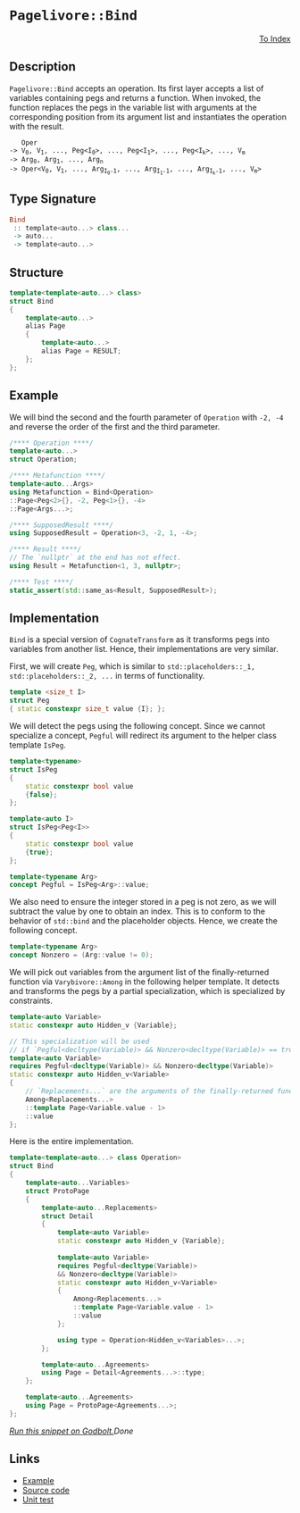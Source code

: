 <!-- Copyright 2024 Feng Mofan
SPDX-License-Identifier: Apache-2.0 -->

# `Pagelivore::Bind`

<p style='text-align: right;'><a href="../../../facilities/metafunctions.md#pagelivore-bind">To Index</a></p>

## Description

`Pagelivore::Bind` accepts an operation.
Its first layer accepts a list of variables containing pegs and returns a function.
When invoked, the function replaces the pegs in the variable list with arguments at the corresponding position from its argument list and instantiates the operation with the result.

<pre><code>   Oper
-> V<sub>0</sub>, V<sub>1</sub>, ..., Peg&lt;I<sub>0</sub>&gt;, ..., Peg&lt;I<sub>1</sub>&gt;, ..., Peg&lt;I<sub>k</sub>&gt;, ..., V<sub>m</sub>
-> Arg<sub>0</sub>, Arg<sub>1</sub>, ..., Arg<sub>n</sub>
-> Oper&lt;V<sub>0</sub>, V<sub>1</sub>, ..., Arg<sub>I<sub>0</sub>-1</sub>, ..., Arg<sub>I<sub>1</sub>-1</sub>, ..., Arg<sub>I<sub>k</sub>-1</sub>, ..., V<sub>m</sub>&gt;</code></pre>

## Type Signature

```Haskell
Bind
 :: template<auto...> class...
 -> auto...
 -> template<auto...>
```

## Structure

```C++
template<template<auto...> class>
struct Bind
{
    template<auto...>
    alias Page
    {
        template<auto...>
        alias Page = RESULT;
    };
};
```

## Example

We will bind the second and the fourth parameter of `Operation` with `-2, -4` and reverse the order of the first and the third parameter.

```C++
/**** Operation ****/
template<auto...>
struct Operation;

/**** Metafunction ****/
template<auto...Args>
using Metafunction = Bind<Operation>
::Page<Peg<2>{}, -2, Peg<1>{}, -4>
::Page<Args...>;

/**** SupposedResult ****/
using SupposedResult = Operation<3, -2, 1, -4>;

/**** Result ****/
// The `nullptr` at the end has not effect.
using Result = Metafunction<1, 3, nullptr>;

/**** Test ****/
static_assert(std::same_as<Result, SupposedResult>);
```

## Implementation

`Bind` is a special version of `CognateTransform` as it transforms pegs into variables from another list. Hence, their implementations are very similar.

First, we will create `Peg`, which is similar to `std::placeholders::_1, std::placeholders::_2, ...` in terms of functionality.

```C++
template <size_t I>
struct Peg
{ static constexpr size_t value {I}; };
```

We will detect the pegs using the following concept.
Since we cannot specialize a concept, `Pegful` will redirect its argument to the helper class template `IsPeg`.

```C++
template<typename>
struct IsPeg
{
    static constexpr bool value
    {false};
};

template<auto I>
struct IsPeg<Peg<I>>
{
    static constexpr bool value
    {true};
};

template<typename Arg>
concept Pegful = IsPeg<Arg>::value;
```

We also need to ensure the integer stored in a peg is not zero, as we will subtract the value by one to obtain an index.
This is to conform to the behavior of `std::bind` and the placeholder objects.
Hence, we create the following concept.

```C++
template<typename Arg>
concept Nonzero = (Arg::value != 0);
```

We will pick out variables from the argument list of the finally-returned function via `Varybivore::Among` in the following helper template.
It detects and transforms the pegs by a partial specialization, which is specialized by constraints.

```C++
template<auto Variable>
static constexpr auto Hidden_v {Variable};

// This specialization will be used
// if `Pegful<decltype(Variable)> && Nonzero<decltype(Variable)> == true`.
template<auto Variable>
requires Pegful<decltype(Variable)> && Nonzero<decltype(Variable)>
static constexpr auto Hidden_v<Variable> 
{
    // `Replacements...` are the arguments of the finally-returned function
    Among<Replacements...>
    ::template Page<Variable.value - 1>
    ::value
};
```

Here is the entire implementation.

```C++
template<template<auto...> class Operation>
struct Bind
{
    template<auto...Variables>
    struct ProtoPage
    {
        template<auto...Replacements>
        struct Detail
        {
            template<auto Variable>
            static constexpr auto Hidden_v {Variable};
            
            template<auto Variable>
            requires Pegful<decltype(Variable)>
            && Nonzero<decltype(Variable)>
            static constexpr auto Hidden_v<Variable> 
            {
                Among<Replacements...>
                ::template Page<Variable.value - 1>
                ::value
            };

            using type = Operation<Hidden_v<Variables>...>;
        };

        template<auto...Agreements>
        using Page = Detail<Agreements...>::type;
    };

    template<auto...Agreements>
    using Page = ProtoPage<Agreements...>;
};
```

[*Run this snippet on Godbolt.*](https://godbolt.org/#z:OYLghAFBqd5QCxAYwPYBMCmBRdBLAF1QCcAaPECAMzwBtMA7AQwFtMQByARg9KtQYEAysib0QXACx8BBAKoBnTAAUAHpwAMvAFYTStJg1DIApACYAQuYukl9ZATwDKjdAGFUtAK4sGe1wAyeAyYAHI%2BAEaYxBKSXKQADqgKhE4MHt6%2BekkpjgJBIeEsUTFS8XaYDmlCBEzEBBk%2BfuWY9nkMNXUEBWGR0bHltfWNWYNdPUUlAwCUtqhexMjsHAD0AFQbm1vbO2srJhoAguubANQAIpgJrozIeJgKp1v7Rye779svhwffZgDMwWQ3iwpxMfzcyAUBHQWCoYOwPx%2BbzWp2UmGAT02XwImBYCQMONB4JSAC9MAB9AinACS8J%2BUOIXgcqPRiIA7BZTlCmI5kKc0AwoZhVAliFy8GTKacAG5iLyYUEc2ls85gzkmFVqxGvLY0hRojHPH44vEEzBgtwEACe12YbDpRwZTKp1P1rKOGqsR1OPq5tV5/IEQpFYoiqE8Mrl5u9vs9VDESg1qr%2BXu%2BmpT2sOJvxPPN4KYXiINIdhydzNdBotlfBtL%2BCLr7NTvr9PLwfIFwdFpzDEdl3mjh2bnoIjPN6dTSa1Hp1ZwNVC8tExG2xuJzOIt1ttrAVh2IwBLAqWCSpc4XRPOeurbl3%2B7rIBAfflU%2B%2BM42p1CAjJxFQS72xtXZobjajDbqcN4HgIR5Uh%2BDBfj%2BYIXhAN73o%2BCpgGACGnBo0zPkiuqHCwAiGli/6mrmFoFkQAB0NEAGp1HgTARPQCglmWVIEURipWOOmbZoB%2BaFj%2BABieDEFCbEjs6YGEUYFqieJBAlp6PzNvx5HEhKFIuiWzbsai35EMoTDAAqKm8dOg6%2Bup66aZKOkNjGPrEJgACOXhiQ8pwQLWybnNhqm%2BvpyiGagxmmRatYIk53EtgGHY4iGpyUT%2BqHcQpEnjoqyYTjFNl5m4KU0VRhzAC5uKMAQrGOVZPpeCkRioiZZl/BeIWoEZzUWqV5VsIICjFXSGYehZL5ZgBGmFUJpwZQQpDJdNQiVAI6DzUVNEAPIEAg0TVdFpZScynFyeCs3zUtAqracW07eJg01SpeUTbZbiktpxY1Xph0nqF4VmTFnqgjFX2tu2QaJV2KWRv2QO1c23HHbebg3bt93YPe%2BUGR1YVdTWpwALSnGY8IoVGk7DXD5O5XD%2BUWm9UpRYFzluR5LmPD5CEIQFMXBb9uNuIzAMcnFbaBoKENilDaWerNVPZbhT1kS99MOftzYue5nns75CFcDhPPfVjnURTWumxsL3LxeDwqQ9N0schdK1y1TmZqc9BXrSVZWYBV/Vm3VDUYn955GzjJvXt7vtVWjuGjXhHwJ0ar4otSppR62Ai/l8yKJx8XykWuBW04J1E0fC/IGAojwbdcxAZwwkmMsyFjBOgjZM6cxdTaXVH0cQjHMQ8/t%2Bk3P3Y39HePXDbtKx7QnFQASlcBhLH1VXD19o8XJgtR0B3Q4cvv8M%2Bl3UN9wP9Ab8fItg%2BLNuS9NAASeAwow5LStx59MZfo3X/DR/H1PtNL%2Bg8r7Hw1qzLyp5aAWiwECTcmAIAgPoDhT6f9YxmAAGzmEwe%2BT80RUCwMqLQBBSCGLf0wKgtW6CfSW1Fgle%2BC0izP1fgwd%2BFpkF5mwLDGhPop68PhojC0S8cyr0qgNMuaCBE%2Bgxu7Jq4dOFUTSoTLgYD0Gk37AA/%2BcdgbX3qsEDECCQ412iPXC0LCsBsOlBw8hg89oxwpn/F2lk/5AJ7j1H2a89paP0Y1YOmFLi7xgeCDxUcJFURJiABBz4D45VdtZd2FF540VCV44evig7NRDu1Y2BVUniIcROHRxxc6fHjm%2BbAqhWD4gVEnEppSSKWXMACBgQIvAggtIeK468HrJ2urXeuWcC4CW7qgGOjpDYmLru0BW9S3wAFkd5MHnK09oQyjhuLGSkvc3ijgZNOIs2oKyqiZ0wi3BgbdwRTLMTVe8E9wRXmJg2Q%2BKp5r4zMPNK8qjnk8XOG8yQJY7n8xvOEoa1NkSnCEF4BIORMDoCXgoBcVI6n7KhTC5IcKEVIuMQMmZ4I/hvI%2BaceIBMAUNgpuUlEWKSHrOOCsU4AAVHaoJMEaAYAuWgx5iAmFZclKk20FSuFOAgJgjwGAdVOJgKgVBKgEAiXswOpxqVUkwoc5ZXhVlpAtCSglpx2W0E5SOMFmYIUMoeMixpB1QbklFUoeoEAoToHvAobcNrqpuGVedaFsL4UPCRfCVB1MOCzFoJwAArLwPwHAtCkFQJwNw1hrBcnmIsMy/weCkAIJoYNswADWIAw2SCohoAAHGYMwABOCtXAw2lpLVwNkbJpCho4JIXgLAJAaA0KQKNMa40cF4AoEA3as3RuDaQOAsAYCIBAPMAgCRCzkEoGgPEdBoihG3JwVQJbMH40wZIU4wBkB8ikFRMwvA4WEBIC/PQ/BBAiDEOwKQMhBCKBUOoMdpBdDxAAO51wSJwHgIbw2RuzbGzgG1CwLqpKgKgpxt27v3Ye49xKi1mG8h4Vd9AxTNL1rwUdWhZgQCQCuhIa6yAUAgKR8jIBgBSA%2BTQEhu1KARDAxEYIdQrSAd4Ox5gxArQbQiNoWV3HSArrXhtBgtAuOfqwBELwwBCoGqHdwXgWAWCGGAOIWTnkqjSgeGB4UlRCzLAzcEHELaY20DwBEOu/GPBYDAyOPAHbVOkH08QMMShLgaaMNZow2bZhUAMMABQtF7g/pMVGjNd7hCiHEM%2B2Lb61Bge/foTTKBE2WH0DZodkBZioGPGkFT%2BNHUIVMJYawZg%2B0ef7lgPLEBZgVBOX4CArgRjNFIIEYIvRij9HiDkVIAgOvZGSENhgEw%2BilFsK0WV1QhgNE8E0PQzX2idHqJNvr03uTDCW6MWwC3NtTD1nMBYSwJDAY4BGntYH%2B3wZ3Xug9R6T1oe8rgK9OH03THw4F2YO0mBYBiI10g%2BbJB/CohWv4TaNCSDMJIVlGgw2YIrfoTgbbSAdr%2BFwKimCuCYJLRW%2BtmDC01sh5gm7n7%2B2DuHZmwLE7p3EdnVBxdlHqPYY3WwTgdQWDSjZPjJgFdNPEorVRbHMbL1EDq7e2QD6EvSCS0oFLn7dAfL/UwADqnLvXd7bwftkH52FlOLB%2B7iGD1AiF1wEXYuMOoCw9EUE/wzDfdp2OojJHbdkew0uqjHuaPm6MJbrg3bGM4nEixtjHH%2BOid45xwTwmHCifE5VST0mwNyYU0p2gKmM3qc09pmN%2BAXJ6YM5%2BozyATOifM60MD1nbOcYc8sGNznXMZo815zAPm88GLp8FkyYWItRdE7F2XT75eyGSx%2BmNKv0sBYq1YbLteGsFaK0GTgpXoTlayxYaruvasvwM/lmbbQ0guAuSN%2BI3XChTdG7kNI5/EhjfaEd/rR%2B5sCHW4tzInXVvzfGD1yYL%2BO2n%2By2YwG2/%2B1%2BJ2CgKa52J2La2ut2nAJuj2gujUluouxab2%2BAkuDuWOzuBGOapA/2gOlAl26OmOIuMObIYaFajafwsO8OcQFOfanA1OI6dOk6M6c60G3ubO66m6HA3OSGLACg0ofI0oaBZoUIF6WB16Tq8Qw%2B8Wo%2BL68giuk%2BOgIABKauGuQGqOV2oGlOEGzOMGcGqgQhIhYhEhuYUINudun2fwfweB7B7uthPBvu2GD4yAMK78lu5IkhBA5Iph8udAoeQ6EArGn6MeUebmkRAmQmImbmSeggKeMmBemA8mimYgWeomuefmjeamumjg%2BmKm4uqgxmOIlegg1en6tedmVoDeTm/cLevAbeGKnefm3erufAIW/emAkWtoQ%2BMuihsQyhE%2BqWGhM%2BxgW%2BOWEQS%2BsaK%2BgonAKwjqmWlWlgO%2Bsae%2B9W8ATWs2LWp%2B7ge2nWl%2BvWx2D%2Bt%2Bw2hxN%2B42z%2B22uxa2C29%2BP%2B7%2Bh24BW2K2DxlxoB3Qrxx2TW0BT6Wu%2BhzBHA8GZhohMolhOI1hEA722BuGjhruf2mAAO/QwOLaZBIAlaVE9hYatacQXa9hbI%2BOTBuuLBtgNO%2BB0weaIAkgYaEODabIXaJakg1aXAZaWCuhfwQJpJA6LuhGl256JJ4GvJlJswHmKQzgkgQAA%3D%3D%3D)$Done$

## Links

- [Example](../../../code/facilities/metafunctions/pagelivore/bind/implementation.hpp)
- [Source code](../../../../conceptrodon/descend/descend/pagelivore/bind.hpp)
- [Unit test](../../../../tests/unit/metafunctions/pagelivore/bind.test.hpp)
